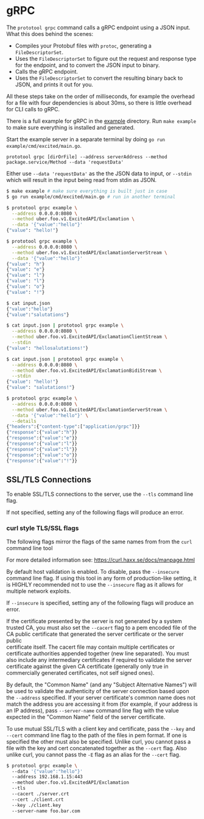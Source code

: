 # gRPC

The `prototool grpc` command calls a gRPC endpoint using a JSON input. What this does behind the scenes:

- Compiles your Protobuf files with `protoc`, generating a `FileDescriptorSet`.
- Uses the `FileDescriptorSet` to figure out the request and response type for the endpoint, and to convert the JSON input to binary.
- Calls the gRPC endpoint.
- Uses the `FileDescriptorSet` to convert the resulting binary back to JSON, and prints it out for you.

All these steps take on the order of milliseconds, for example the overhead for a file with four dependencies is about 30ms, so there is little overhead for CLI calls to gRPC.

There is a full example for gRPC in the [example](../example) directory. Run `make example` to make sure everything is installed and generated.

Start the example server in a separate terminal by doing `go run example/cmd/excited/main.go`.

`prototool grpc [dirOrFile] --address serverAddress --method package.service/Method --data 'requestData'`

Either use `--data 'requestData'` as the the JSON data to input, or `--stdin` which will result in the input being read from stdin as JSON.

```bash
$ make example # make sure everything is built just in case
$ go run example/cmd/excited/main.go # run in another terminal

$ prototool grpc example \
  --address 0.0.0.0:8080 \
  --method uber.foo.v1.ExcitedAPI/Exclamation \
  --data '{"value":"hello"}'
{"value": "hello!"}

$ prototool grpc example \
  --address 0.0.0.0:8080 \
  --method uber.foo.v1.ExcitedAPI/ExclamationServerStream \
  --data '{"value":"hello"}'
{"value": "h"}
{"value": "e"}
{"value": "l"}
{"value": "l"}
{"value": "o"}
{"value": "!"}

$ cat input.json
{"value":"hello"}
{"value":"salutations"}

$ cat input.json | prototool grpc example \
  --address 0.0.0.0:8080 \
  --method uber.foo.v1.ExcitedAPI/ExclamationClientStream \
  --stdin
{"value": "hellosalutations!"}

$ cat input.json | prototool grpc example \
  --address 0.0.0.0:8080 \
  --method uber.foo.v1.ExcitedAPI/ExclamationBidiStream \
  --stdin
{"value": "hello!"}
{"value": "salutations!"}

$ prototool grpc example \
  --address 0.0.0.0:8080 \
  --method uber.foo.v1.ExcitedAPI/ExclamationServerStream \
  --data '{"value":"hello"}' \
  --details
{"headers":{"content-type":["application/grpc"]}}
{"response":{"value":"h"}}
{"response":{"value":"e"}}
{"response":{"value":"l"}}
{"response":{"value":"l"}}
{"response":{"value":"o"}}
{"response":{"value":"!"}}
```

## SSL/TLS Connections

To enable SSL/TLS connections to the server, use the `--tls` command line flag.

If not specified, setting any of the following flags will produce an error.

### curl style TLS/SSL flags

The following flags mirror the flags of the same names from from the `curl` command line tool

For more detailed information see:
https://curl.haxx.se/docs/manpage.html

By default host validation is enabled. To disable, pass the `--insecure` command line flag. If using this tool in any
form of production-like setting, it is HIGHLY recommended not to use the `--insecure` flag as it allows for multiple
network exploits.

If `--insecure` is specified, setting any of the following flags will produce an error.

If the certificate presented by the server is not generated by a system trusted CA, you must also set the `--cacert` 
flag to a pem encoded file of the CA public certificate that generated the server certificate or the server public  
certificate itself. The cacert file may contain multiple certificates or certificate authorities appended together 
(new line separated).  You must also include any intermediary certificates if required to validate the server 
certificate against the given CA certificate (generally only true in commercially generated certificates, 
not self signed ones).

By default, the "Common Name" (and any "Subject Alternative Names") will be used to validate the authenticity of the 
server connection based upon the `--address` specified.  If your server certificate's common name does not match the 
address you are accessing it from (for example, if your address is an IP address), pass `--server-name` command line 
flag with the value expected in the "Common Name" field of the server certificate.  

To use mutual SSL/TLS with a client key and certificate, pass the `--key` and `--cert` command line flag to the path of 
the files in pem format. If one is specified the other must also be specified. Unlike curl, you cannot pass a file with
the key and cert concatenated together as the `--cert` flag. Also unlike curl, you cannot pass the `-E` flag as an alias
for the `--cert` flag.

```bash
$ prototool grpc example \  
  --data '{"value":"hello"}'
  --address 192.168.1.15:443
  --method uber.foo.v1.ExcitedAPI/Exclamation
  --tls
  --cacert ./server.crt
  --cert ./client.crt
  --key ./client.key
  --server-name foo.bar.com
```
